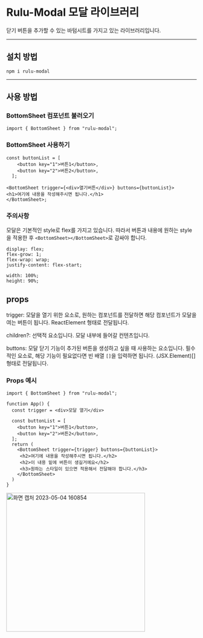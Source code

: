 # Rulu-Modal 모달 라이브러리

닫기 버튼을 추가할 수 있는 바텀시트를 가지고 있는 라이브러리입니다.

---

## 설치 방법

`npm i rulu-modal`

---

## 사용 방법

### BottomSheet 컴포넌트 불러오기

`import { BottomSheet } from "rulu-modal";`

### BottomSheet 사용하기

```
const buttonList = [
    <button key="1">버튼1</button>,
    <button key="2">버튼2</button>,
  ];

<BottomSheet trigger={<div>열기버튼</div>} buttons={buttonList}>
<h1>여기에 내용을 작성해주시면 됩니다.</h1>
</BottomSheet>;
```

### 주의사항

모달은 기본적인 style로 flex를 가지고 있습니다. 따라서 버튼과 내용에 원하는 style을 적용한 후 `<BottomSheet></BottomSheet>`로 감싸야 합니다.

```
display: flex;
flex-grow: 1;
flex-wrap: wrap;
justify-content: flex-start;

width: 100%;
height: 90%;
```

## props

trigger: 모달을 열기 위한 요소로, 원하는 컴포넌트를 전달하면 해당 컴포넌트가 모달을 여는 버튼이 됩니다. ReactElement 형태로 전달됩니다.

children?: 선택적 요소입니다. 모달 내부에 들어갈 컨텐츠입니다.

buttons: 모달 닫기 기능이 추가된 버튼을 생성하고 싶을 때 사용하는 요소입니다. 필수적인 요소로, 해당 기능이 필요없다면 빈 배열 `[]`을 입력하면 됩니다. (JSX.Element)[] 형태로 전달됩니다.

### Props 예시

```
import { BottomSheet } from "rulu-modal";

function App() {
  const trigger = <div>모달 열기</div>

  const buttonList = [
    <button key="1">버튼1</button>,
    <button key="2">버튼2</button>,
  ];
  return (
    <BottomSheet trigger={trigger} buttons={buttonList}>
     <h2>여기에 내용을 작성해주시면 됩니다.</h2>
     <h2>이 내용 밑에 버튼이 생길거에요</h2>
     <h3>원하는 스타일이 있으면 적용해서 전달해야 합니다.</h3>
    </BottomSheet>
  )
}
```
<img width="367" alt="화면 캡처 2023-05-04 160854" src="https://user-images.githubusercontent.com/79538610/236134658-33aa550a-ff3a-4aec-8176-26682c99e702.png">
